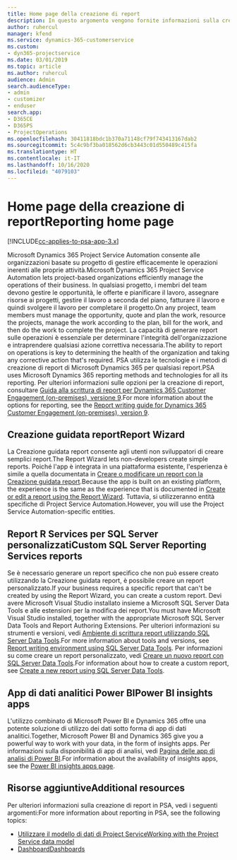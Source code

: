 ```yaml
---
title: Home page della creazione di report
description: In questo argomento vengono fornite informazioni sulla creazione di report in Dynamics 365 Project Service Automation.
author: ruhercul
manager: kfend
ms.service: dynamics-365-customerservice
ms.custom:
- dyn365-projectservice
ms.date: 03/01/2019
ms.topic: article
ms.author: ruhercul
audience: Admin
search.audienceType:
- admin
- customizer
- enduser
search.app:
- D365CE
- D365PS
- ProjectOperations
ms.openlocfilehash: 30411818bdc1b370a71148cf79f743413167dab2
ms.sourcegitcommit: 5c4c9bf3ba018562d6cb3443c01d550489c415fa
ms.translationtype: HT
ms.contentlocale: it-IT
ms.lasthandoff: 10/16/2020
ms.locfileid: "4079103"
---
```

# <a name="reporting-home-page"></a><span data-ttu-id="8df42-103">Home page della creazione di report</span><span class="sxs-lookup"><span data-stu-id="8df42-103">Reporting home page</span></span>

[!INCLUDE[cc-applies-to-psa-app-3.x](../includes/cc-applies-to-psa-app-3x.md)]

<span data-ttu-id="8df42-104">Microsoft Dynamics 365 Project Service Automation consente alle organizzazioni basate su progetto di gestire efficacemente le operazioni inerenti alle proprie attività.</span><span class="sxs-lookup"><span data-stu-id="8df42-104">Microsoft Dynamics 365 Project Service Automation lets project-based organizations efficiently manage the operations of their business.</span></span> <span data-ttu-id="8df42-105">In qualsiasi progetto, i membri del team devono gestire le opportunità, le offerte e pianificare il lavoro, assegnare risorse ai progetti, gestire il lavoro a seconda del piano, fatturare il lavoro e quindi svolgere il lavoro per completare il progetto.</span><span class="sxs-lookup"><span data-stu-id="8df42-105">On any project, team members must manage the opportunity, quote and plan the work, resource the projects, manage the work according to the plan, bill for the work, and then do the work to complete the project.</span></span> <span data-ttu-id="8df42-106">La capacità di generare report sulle operazioni è essenziale per determinare l'integrità dell'organizzazione e intraprendere qualsiasi azione correttiva necessaria.</span><span class="sxs-lookup"><span data-stu-id="8df42-106">The ability to report on operations is key to determining the health of the organization and taking any corrective action that's required.</span></span> <span data-ttu-id="8df42-107">PSA utilizza le tecnologie e i metodi di creazione di report di Microsoft Dynamics 365 per qualsiasi report.</span><span class="sxs-lookup"><span data-stu-id="8df42-107">PSA uses Microsoft Dynamics 365 reporting methods and technologies for all its reporting.</span></span> <span data-ttu-id="8df42-108">Per ulteriori informazioni sulle opzioni per la creazione di report, consultare [Guida alla scrittura di report per Dynamics 365 Customer Engagement (on-premises), versione 9](https://docs.microsoft.com/dynamics365/customerengagement/on-premises/analytics/reporting-analytics-with-dynamics-365).</span><span class="sxs-lookup"><span data-stu-id="8df42-108">For more information about the options for reporting, see the [Report writing guide for Dynamics 365 Customer Engagement (on-premises), version 9](https://docs.microsoft.com/dynamics365/customerengagement/on-premises/analytics/reporting-analytics-with-dynamics-365).</span></span>

## <a name="report-wizard"></a><span data-ttu-id="8df42-109">Creazione guidata report</span><span class="sxs-lookup"><span data-stu-id="8df42-109">Report Wizard</span></span>

<span data-ttu-id="8df42-110">La Creazione guidata report consente agli utenti non sviluppatori di creare semplici report.</span><span class="sxs-lookup"><span data-stu-id="8df42-110">The Report Wizard lets non-developers create simple reports.</span></span> <span data-ttu-id="8df42-111">Poiché l'app è integrata in una piattaforma esistente, l'esperienza è simile a quella documentata in [Creare o modificare un report con la Creazione guidata report](https://docs.microsoft.com/dynamics365/customerengagement/on-premises/basics/create-edit-copy-report-wizard).</span><span class="sxs-lookup"><span data-stu-id="8df42-111">Because the app is built on an existing platform, the experience is the same as the experience that is documented in [Create or edit a report using the Report Wizard](https://docs.microsoft.com/dynamics365/customerengagement/on-premises/basics/create-edit-copy-report-wizard).</span></span> <span data-ttu-id="8df42-112">Tuttavia, si utilizzeranno entità specifiche di Project Service Automation.</span><span class="sxs-lookup"><span data-stu-id="8df42-112">However, you will use the Project Service Automation-specific entities.</span></span>

## <a name="custom-sql-server-reporting-services-reports"></a><span data-ttu-id="8df42-113">Report R Services per SQL Server personalizzati</span><span class="sxs-lookup"><span data-stu-id="8df42-113">Custom SQL Server Reporting Services reports</span></span>

<span data-ttu-id="8df42-114">Se è necessario generare un report specifico che non può essere creato utilizzando la Creazione guidata report, è possibile creare un report personalizzato.</span><span class="sxs-lookup"><span data-stu-id="8df42-114">If your business requires a specific report that can't be created by using the Report Wizard, you can create a custom report.</span></span> <span data-ttu-id="8df42-115">Devi avere Microsoft Visual Studio installato insieme a Microsoft SQL Server Data Tools e alle estensioni per la modifica dei report.</span><span class="sxs-lookup"><span data-stu-id="8df42-115">You must have Microsoft Visual Studio installed, together with the appropriate Microsoft SQL Server Data Tools and Report Authoring Extensions.</span></span> <span data-ttu-id="8df42-116">Per ulteriori informazioni su strumenti e versioni, vedi [Ambiente di scrittura report utilizzando SQL Server Data Tools](https://docs.microsoft.com/dynamics365/customerengagement/on-premises/analytics/report-writing-environment-using-sql-server-data-tools).</span><span class="sxs-lookup"><span data-stu-id="8df42-116">For more information about tools and versions, see [Report writing environment using SQL Server Data Tools](https://docs.microsoft.com/dynamics365/customerengagement/on-premises/analytics/report-writing-environment-using-sql-server-data-tools).</span></span> <span data-ttu-id="8df42-117">Per informazioni su come creare un report personalizzato, vedi [Creare un nuovo report con SQL Server Data Tools](https://docs.microsoft.com/dynamics365/customerengagement/on-premises/analytics/create-a-new-report-using-sql-server-data-tools).</span><span class="sxs-lookup"><span data-stu-id="8df42-117">For information about how to create a custom report, see [Create a new report using SQL Server Data Tools](https://docs.microsoft.com/dynamics365/customerengagement/on-premises/analytics/create-a-new-report-using-sql-server-data-tools).</span></span>

## <a name="power-bi-insights-apps"></a><span data-ttu-id="8df42-118">App di dati analitici Power BI</span><span class="sxs-lookup"><span data-stu-id="8df42-118">Power BI insights apps</span></span>

<span data-ttu-id="8df42-119">L'utilizzo combinato di Microsoft Power BI e Dynamics 365 offre una potente soluzione di utilizzo dei dati sotto forma di app di dati analitici.</span><span class="sxs-lookup"><span data-stu-id="8df42-119">Together, Microsoft Power BI and Dynamics 365 give you a powerful way to work with your data, in the form of insights apps.</span></span> <span data-ttu-id="8df42-120">Per informazioni sulla disponibilità di app di analisi, vedi [Pagina delle app di analisi di Power BI](https://powerbi.microsoft.com/power-bi-insights-apps/).</span><span class="sxs-lookup"><span data-stu-id="8df42-120">For information about the availability of insights apps, see the [Power BI insights apps page](https://powerbi.microsoft.com/power-bi-insights-apps/).</span></span>


## <a name="additional-resources"></a><span data-ttu-id="8df42-121">Risorse aggiuntive</span><span class="sxs-lookup"><span data-stu-id="8df42-121">Additional resources</span></span>
<span data-ttu-id="8df42-122">Per ulteriori informazioni sulla creazione di report in PSA, vedi i seguenti argomenti:</span><span class="sxs-lookup"><span data-stu-id="8df42-122">For more information about reporting in PSA, see the following topics:</span></span>

- [<span data-ttu-id="8df42-123">Utilizzare il modello di dati di Project Service</span><span class="sxs-lookup"><span data-stu-id="8df42-123">Working with the Project Service data model</span></span>](reports-working-project-service-data-model.md)
- [<span data-ttu-id="8df42-124">Dashboard</span><span class="sxs-lookup"><span data-stu-id="8df42-124">Dashboards</span></span>](reports-dashboards.md)

